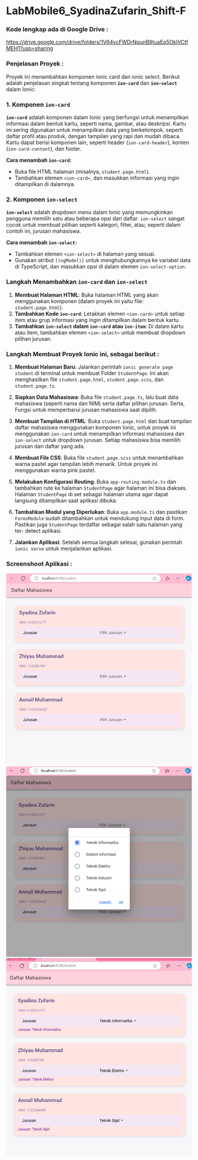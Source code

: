 # LabMobile6_SyadinaZufarin_Shift-F
### Kode lengkap ada di Google Drive : 
https://drive.google.com/drive/folders/1V64ycFWDrNqunB9tuaEp5OkIVCtfMEH1?usp=sharing

### Penjelasan Proyek :
Proyek ini menambahkan komponen ionic card dan ionic select. 
Berikut adalah penjelasan singkat tentang komponen **`ion-card`** dan **`ion-select`** dalam Ionic:

### 1. Komponen `ion-card`

**`ion-card`** adalah komponen dalam Ionic yang berfungsi untuk menampilkan informasi dalam bentuk kartu, seperti nama, gambar, atau deskripsi. Kartu ini sering digunakan untuk menampilkan data yang berkelompok, seperti daftar profil atau produk, dengan tampilan yang rapi dan mudah dibaca. Kartu dapat berisi komponen lain, seperti header (`ion-card-header`), konten (`ion-card-content`), dan footer.

**Cara menambah `ion-card`:**
- Buka file HTML halaman (misalnya, `student.page.html`).
- Tambahkan elemen `<ion-card>`, dan masukkan informasi yang ingin ditampilkan di dalamnya.

### 2. Komponen `ion-select`

**`ion-select`** adalah dropdown menu dalam Ionic yang memungkinkan pengguna memilih satu atau beberapa opsi dari daftar. `ion-select` sangat cocok untuk membuat pilihan seperti kategori, filter, atau, seperti dalam contoh ini, jurusan mahasiswa.

**Cara menambah `ion-select`:**
- Tambahkan elemen `<ion-select>` di halaman yang sesuai.
- Gunakan atribut `[(ngModel)]` untuk menghubungkannya ke variabel data di TypeScript, dan masukkan opsi di dalam elemen `ion-select-option`.


### Langkah Menambahkan `ion-card` dan `ion-select`

1. **Membuat Halaman HTML**: Buka halaman HTML yang akan menggunakan komponen (dalam proyek ini yaitu file: `student.page.html`).
2. **Tambahkan Kode `ion-card`**: Letakkan elemen `<ion-card>` untuk setiap item atau grup informasi yang ingin ditampilkan dalam bentuk kartu.
3. **Tambahkan `ion-select` dalam `ion-card` atau `ion-item`**: Di dalam kartu atau item, tambahkan elemen `<ion-select>` untuk membuat dropdown pilihan jurusan.

### Langkah Membuat Proyek Ionic ini, sebagai berikut :

1. **Membuat Halaman Baru**: Jalankan perintah `ionic generate page student` di terminal untuk membuat Folder `StudentPage`. Ini akan menghasilkan file `student.page.html`, `student.page.scss`, dan `student.page.ts`.

2. **Siapkan Data Mahasiswa**: Buka file `student.page.ts`, lalu buat data mahasiswa (seperti nama dan NIM) serta daftar pilihan jurusan. Serta, Fungsi untuk memperbarui jurusan mahasiswa saat dipilih.

3. **Membuat Tampilan di HTML**: Buka `student.page.html` dan buat tampilan daftar mahasiswa menggunakan komponen Ionic, untuk proyek ini menggunakan `ion-card` untuk menampilkan informasi mahasiswa dan `ion-select` untuk dropdown jurusan. Setiap mahasiswa bisa memilih jurusan dari daftar yang ada.

4. **Membuat File CSS**: Buka file `student.page.scss` untuk menambahkan warna pastel agar tampilan lebih menarik. Untuk proyek ini menggunakan warna pink pastel. 

5. **Melakukan Konfigurasi Routing**: Buka `app-routing.module.ts` dan tambahkan rute ke halaman `StudentPage` agar halaman ini bisa diakses. Halaman `StudentPage` di set sebagai halaman utama agar dapat langsung ditampilkan saat aplikasi dibuka.

6. **Tambahkan Modul yang Diperlukan**: Buka `app.module.ts` dan pastikan `FormsModule` sudah ditambahkan untuk mendukung input data di form. Pastikan juga `StudentPage` terdaftar sebagai salah satu halaman yang ter- detect aplikasi.

7. **Jalankan Aplikasi**: Setelah semua langkah selesai, gunakan perintah `ionic serve` untuk menjalankan aplikasi.
   
### Screenshoot Aplikasi :

![Screenshot Halaman Utama](assets/Halaman%20Utama.png)
![Screenshot Memilih Jurusan](assets/Memilih%20Jurusan.png)
![Screenshot Halaman Akhir](assets/Tampilan%20Akhir.png)



